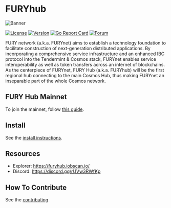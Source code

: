 # FURYhub

![Banner](https://raw.githubusercontent.com/tessornetwork/furyhub/master/docs/pics/fury.jpg)

[![License](https://img.shields.io/github/license/tessornetwork/furyhub.svg)](https://github.com/tessornetwork/furyhub/blob/master/LICENSE)
[![Version](https://img.shields.io/github/tag/tessornetwork/furyhub.svg)](https://github.com/tessornetwork/furyhub/releases)
[![Go Report Card](https://goreportcard.com/badge/github.com/tessornetwork/furyhub)](https://goreportcard.com/report/github.com/tessornetwork/furyhub)
[![Forum](https://img.shields.io/discourse/https/forum.irisnet.org/topics.svg)](https://forum.irisnet.org/)

FURY network (a.k.a. FURYnet) aims to establish a technology foundation to facilitate construction of next-generation distributed applications. By incorporating a comprehensive service infrastructure and an enhanced IBC protocol into the Tendermint & Cosmos stack, FURYnet enables service interoperability as well as token transfers across an internet of blockchains.
As the centerpiece of FURYnet, FURY Hub (a.k.a. FURYhub) will be the first regional hub connecting to the main Cosmos Hub, thus making FURYnet an inseparable part of the whole Cosmos network.

## FURY Hub Mainnet

To join the mainnet, follow [this guide](https://www.irisnet.org/docs/get-started/mainnet.html).

## Install

See the [install instructions](https://www.irisnet.org/docs/get-started/install.html).

## Resources

* Explorer: <https://furyhub.iobscan.io/>
* Discord: <https://discord.gg/rUVw3RWfKp>

## How To Contribute

See the [contributing](./CONTRIBUTING.md).
